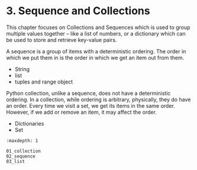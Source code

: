 # 3. Sequence and Collections

This chapter focuses on Collections and Sequences which is used to group multiple values together – like a list of numbers, or a dictionary which can be used to store and retrieve key-value pairs.

A sequence is a group of items with a deterministic ordering. The order in which we put them in is the order in which we get an item out from them.

- String
- list
- tuples and range object

Python collection, unlike a sequence, does not have a deterministic ordering. In a collection, while ordering is arbitrary, physically, they do have an order. Every time we visit a set, we get its items in the same order. However, if we add or remove an item, it may affect the order.

- Dictionaries
- Set

```{toctree}
:maxdepth: 1

01_collection
02_sequence
03_list
```
